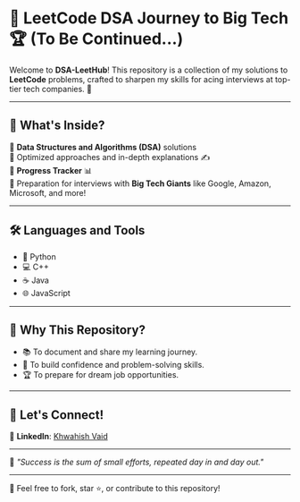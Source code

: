 # 🚀 LeetCode DSA Journey to Big Tech 🏆 (To Be Continued...)

Welcome to **DSA-LeetHub**! This repository is a collection of my solutions to **LeetCode** problems, crafted to sharpen my skills for acing interviews at top-tier tech companies. 🌟

---

## 📌 What's Inside?
🔹 **Data Structures and Algorithms (DSA)** solutions  
🔹 Optimized approaches and in-depth explanations ✍️  
🔹 **Progress Tracker** 📊  
🔹 Preparation for interviews with **Big Tech Giants** like Google, Amazon, Microsoft, and more!  

---

## 🛠️ Languages and Tools
- 🐍 Python  
- 💻 C++  
- ☕ Java  
- 🌐 JavaScript  

---

## 🌟 Why This Repository?  
- 📚 To document and share my learning journey.  
- 🧠 To build confidence and problem-solving skills.  
- 🏆 To prepare for dream job opportunities.  

---

## 🙌 Let's Connect!
💼 **LinkedIn**: [Khwahish Vaid](https://www.linkedin.com/in/khwahish-vaid-6167b2319)  

---

🎯 *"Success is the sum of small efforts, repeated day in and day out."*  

---

🤝 Feel free to fork, star ⭐, or contribute to this repository!
